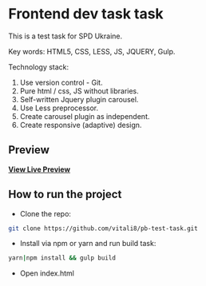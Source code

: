 # Frontend dev task task

This is a test task for SPD Ukraine.

Key words: HTML5, CSS, LESS, JS, JQUERY, Gulp.

Technology stack: 
1. Use version control - Git.
2. Pure html / css, JS without libraries.
3. Self-written Jquery plugin carousel.
4. Use Less preprocessor.
5. Create carousel plugin as independent.
6. Create responsive (adaptive) design.

## Preview

**[View Live Preview](https://vitali8.github.io/pb-test-task/)**

## How to run the project

* Clone the repo: 
```bash
git clone https://github.com/vitali8/pb-test-task.git
```
 * Install via npm or yarn and run build task:
```bash
yarn|npm install && gulp build
```

 * Open index.html
